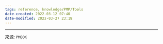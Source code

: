 ```yaml
---
tags: reference, knowledge/PMP/Tools 
date-created: 2022-03-12 07:46
date-modified: 2022-03-27 23:18
---
```




---
來源: `PMBOK`